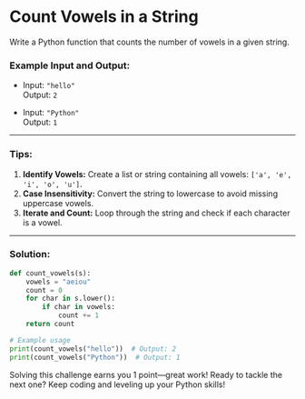 # Count Vowels in a String

Write a Python function that counts the number of vowels in a given string.

### Example Input and Output:

- Input: `"hello"`  
  Output: `2`

- Input: `"Python"`  
  Output: `1`

---

### Tips:

1. **Identify Vowels:** Create a list or string containing all vowels: `['a', 'e', 'i', 'o', 'u']`.
2. **Case Insensitivity:** Convert the string to lowercase to avoid missing uppercase vowels.
3. **Iterate and Count:** Loop through the string and check if each character is a vowel.

---

### Solution:

```python
def count_vowels(s):
    vowels = "aeiou"
    count = 0
    for char in s.lower():
        if char in vowels:
            count += 1
    return count

# Example usage
print(count_vowels("hello"))  # Output: 2
print(count_vowels("Python"))  # Output: 1
```
Solving this challenge earns you 1 point—great work! Ready to tackle the next one? Keep coding and leveling up your Python skills!
